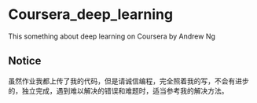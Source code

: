 # Coursera_deep_learning
This something about deep learning on Coursera by Andrew Ng


## Notice

虽然作业我都上传了我的代码，但是请诚信编程，完全照着我的写，不会有进步的，独立完成，遇到难以解决的错误和难题时，适当参考我的解决方法。
